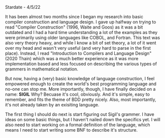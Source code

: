 Stardate - 4/5/22

It has been almost two months since I began my research into basic compiler construction and language design. I gave up halfway on trying to read "Compiler Construction" (1996, Waite and Goos) as it was a bit outdated and I had a hard time understanding a lot of the examples as they were primarily using older languages like COBOL, and Fortran. This text was also very theory heavy, and while I know a bit of set theory, a lot of it went over my head and wasn't very useful (and very hard to parse in the first place). Instead, I read "Introduction to Compilers and Language Design" (2020 Thain) which was a much better experience as it was more implementation based and less focused on describing the various types of grammers in mathematical notation.

But now, having a (very) basic knowledge of language construction, I feel empowered enough to create the world's best programming language and no-one can stop me.
More importantly, though, I have finally decided on a name:
**SIGIL**
Why? Becuase it's cool, obviously. And it's simple, easy to remember, and fits the theme of BDD pretty nicely. Also, most importantly, it's not already taken by an exisiting language. 

The first thing I should do next is start figuring out Sigil's grammer. I have ideas on some basic things, but I haven't nailed down the specifics yet. I will also need to start working on a formal definition of the language, which means I need to start writing some BNF to describe it's structure.